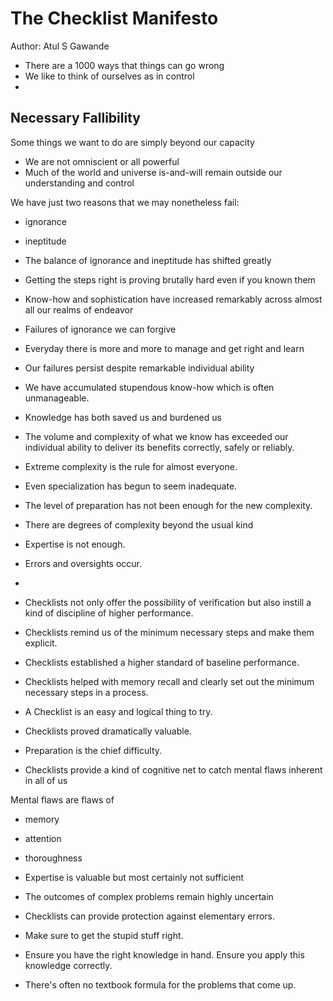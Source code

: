 # The Checklist Manifesto
Author: Atul S Gawande

- There are a 1000 ways that things can go wrong
- We like to think of ourselves as in control
-

## Necessary Fallibility
Some things we want to do are simply beyond our capacity

- We are not omniscient or all powerful
- Much of the world and universe is-and-will remain outside our understanding and control


We have just two reasons that we may nonetheless fail:
- ignorance
- ineptitude


- The balance of ignorance and ineptitude has shifted greatly
- Getting the steps right is proving brutally hard even if you known them
- Know-how and sophistication have increased remarkably across almost all our realms of endeavor
- Failures of ignorance we can forgive
- Everyday there is more and more to manage and get right and learn
- Our failures persist despite remarkable individual ability
- We have accumulated stupendous know-how which is often unmanageable.
- Knowledge has both saved us and burdened us
- The volume and complexity of what we know has exceeded our individual ability to deliver its benefits correctly, safely or reliably.
- Extreme complexity is the rule for almost everyone.
- Even specialization has begun to seem inadequate.
- The level of preparation has not been enough for the new complexity.
- There are degrees of complexity beyond the usual kind
- Expertise is not enough.
- Errors and oversights occur.


-
- Checklists not only offer the possibility of verification but also instill a kind of discipline of higher performance.
- Checklists remind us of the minimum necessary steps and make them explicit.
- Checklists established a higher standard of baseline performance.
- Checklists helped with memory recall and clearly set out the minimum necessary steps in a process.
- A Checklist is an easy and logical thing to try.
- Checklists proved dramatically valuable.
- Preparation is the chief difficulty.
- Checklists provide a kind of cognitive net to catch mental flaws inherent in all of us



Mental flaws are flaws of 
- memory
- attention 
- thoroughness


- Expertise is valuable but most certainly not sufficient
- The outcomes of complex problems remain highly uncertain
- Checklists can provide protection against elementary errors.
- Make sure to get the stupid stuff right.
- Ensure you have the right knowledge in hand. Ensure you apply this knowledge correctly.
- There's often no textbook formula for the problems that come up.
